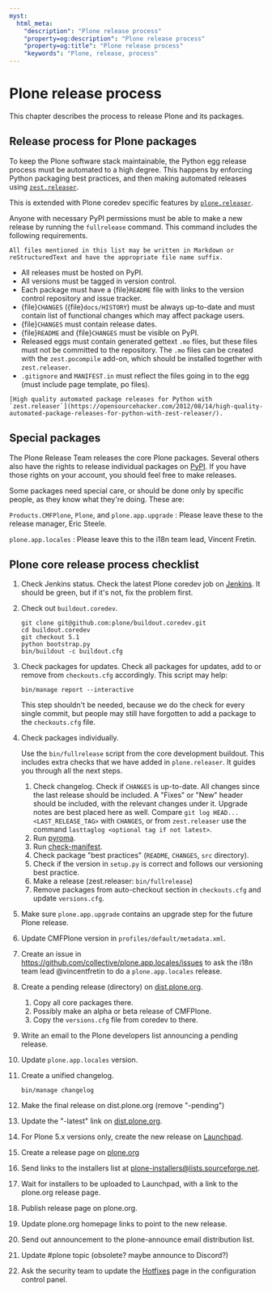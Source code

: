 ```yaml
---
myst:
  html_meta:
    "description": "Plone release process"
    "property=og:description": "Plone release process"
    "property=og:title": "Plone release process"
    "keywords": "Plone, release, process"
---
```


# Plone release process

This chapter describes the process to release Plone and its packages.


## Release process for Plone packages

To keep the Plone software stack maintainable, the Python egg release process must be automated to a high degree.
This happens by enforcing Python packaging best practices, and then making automated releases using [`zest.releaser`](https://github.com/zestsoftware/zest.releaser/).

This is extended with Plone coredev specific features by [`plone.releaser`](https://github.com/plone/plone.releaser).

Anyone with necessary PyPI permissions must be able to make a new release by running the `fullrelease` command.
This command includes the following requirements.

```{note}
All files mentioned in this list may be written in Markdown or reStructuredText and have the appropriate file name suffix.
```

-   All releases must be hosted on PyPI.
-   All versions must be tagged in version control.
-   Each package must have a {file}`README` file with links to the version control repository and issue tracker.
-   {file}`CHANGES` ({file}`docs/HISTORY`) must be always up-to-date and must contain list of functional changes which may affect package users.
-   {file}`CHANGES` must contain release dates.
-   {file}`README` and {file}`CHANGES` must be visible on PyPI.
-   Released eggs must contain generated gettext `.mo` files, but these files must not be committed to the repository.
    The `.mo` files can be created with the `zest.pocompile` add-on, which should be installed together with `zest.releaser`.
-   `.gitignore` and `MANIFEST.in` must reflect the files going in to the egg (must include page template, po files).

```{seealso}
[High quality automated package releases for Python with `zest.releaser`](https://opensourcehacker.com/2012/08/14/high-quality-automated-package-releases-for-python-with-zest-releaser/).
```


## Special packages

The Plone Release Team releases the core Plone packages.
Several others also have the rights to release individual packages on [PyPI](https://pypi.org/).
If you have those rights on your account, you should feel free to make releases.

Some packages need special care, or should be done only by specific people, as they know what they're doing.
These are:

`Products.CMFPlone`, `Plone`, and `plone.app.upgrade`
:   Please leave these to the release manager, Eric Steele.

`plone.app.locales`
:   Please leave this to the i18n team lead, Vincent Fretin.


## Plone core release process checklist

1.  Check Jenkins status.
    Check the latest Plone coredev job on [Jenkins](https://jenkins.plone.org/).
    It should be green, but if it's not, fix the problem first.

2.  Check out `buildout.coredev`.

    ```shell
    git clone git@github.com:plone/buildout.coredev.git
    cd buildout.coredev
    git checkout 5.1
    python bootstrap.py
    bin/buildout -c buildout.cfg
    ```

3.  Check packages for updates.
    Check all packages for updates, add to or remove from `checkouts.cfg` accordingly.
    This script may help:

    ```shell
    bin/manage report --interactive
    ```
    
    This step shouldn't be needed, because we do the check for every single commit, but people may still have forgotten to add a package to the `checkouts.cfg` file.

4.  Check packages individually.

    Use the `bin/fullrelease` script from the core development buildout.
    This includes extra checks that we have added in `plone.releaser`.
    It guides you through all the next steps.

    1.  Check changelog.
        Check if `CHANGES` is up-to-date.
        All changes since the last release should be included.
        A "Fixes" or "New" header should be included, with the relevant changes under it.
        Upgrade notes are best placed here as well.
        Compare `git log HEAD...<LAST_RELEASE_TAG>` with `CHANGES`, or from `zest.releaser` use the command `lasttaglog <optional tag if not latest>`.
    2.  Run [pyroma](https://pypi.org/project/pyroma/).
    3.  Run [check-manifest](https://pypi.org/project/check-manifest/).
    4.  Check package "best practices" (`README`, `CHANGES`, `src` directory).
    5.  Check if the version in `setup.py` is correct and follows our versioning best practice.
    6.  Make a release (zest.releaser: `bin/fullrelease`)
    7.  Remove packages from auto-checkout section in `checkouts.cfg` and update `versions.cfg`.

5.  Make sure `plone.app.upgrade` contains an upgrade step for the future Plone release.
6.  Update CMFPlone version in `profiles/default/metadata.xml`.
7.  Create an issue in <https://github.com/collective/plone.app.locales/issues> to ask the i18n team lead @vincentfretin to do a `plone.app.locales` release.
8.  Create a pending release (directory) on [dist.plone.org](https://dist.plone.org/).
    
    1.  Copy all core packages there.
    2.  Possibly make an alpha or beta release of CMFPlone.
    3.  Copy the `versions.cfg` file from coredev to there.

9.  Write an email to the Plone developers list announcing a pending release.
10. Update `plone.app.locales` version.
11. Create a unified changelog.

    ```shell
    bin/manage changelog
    ```

12. Make the final release on dist.plone.org (remove "-pending")
13. Update the "-latest" link on [dist.plone.org](https://dist.plone.org/).
14. For Plone 5.x versions only, create the new release on [Launchpad](https://launchpad.net/plone/).
15. Create a release page on [plone.org](https://plone.org/download/releases)
16. Send links to the installers list at plone-installers@lists.sourceforge.net.
17. Wait for installers to be uploaded to Launchpad, with a link to the plone.org release page.
18. Publish release page on plone.org.
19. Update plone.org homepage links to point to the new release.
20. Send out announcement to the plone-announce email distribution list.
21. Update #plone topic (obsolete? maybe announce to Discord?)
22. Ask the security team to update the [Hotfixes](https://plone.org/security/hotfixes/) page in the configuration control panel.
